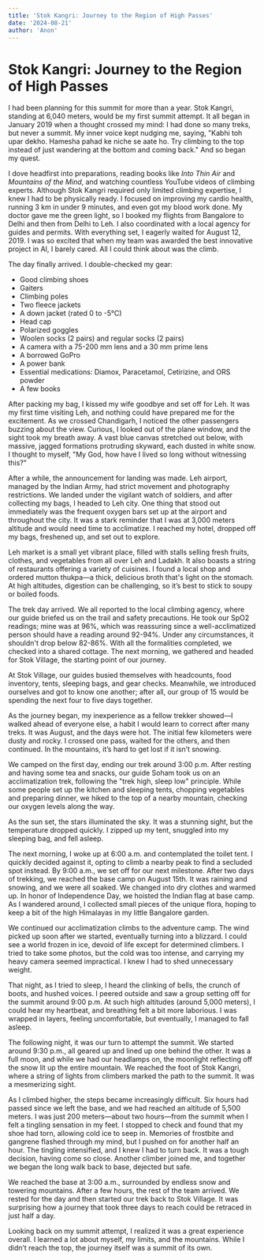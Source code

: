 ```yaml
---
title: 'Stok Kangri: Journey to the Region of High Passes'
date: '2024-08-21'
author: 'Anon'
---
```


# Stok Kangri: Journey to the Region of High Passes

I had been planning for this summit for more than a year. Stok Kangri,
standing at 6,040 meters, would be my first summit attempt. It all began
in January 2019 when a thought crossed my mind: I had done so many
treks, but never a summit. My inner voice kept nudging me, saying,
"Kabhi toh upar dekho. Hamesha pahad ke niche se aate ho. Try climbing
to the top instead of just wandering at the bottom and coming back." And
so began my quest.

I dove headfirst into preparations, reading books like _Into Thin Air_
and _Mountains of the Mind_, and watching countless YouTube videos of
climbing experts. Although Stok Kangri required only limited climbing
expertise, I knew I had to be physically ready. I focused on improving
my cardio health, running 3 km in under 9 minutes, and even got my blood
work done. My doctor gave me the green light, so I booked my flights
from Bangalore to Delhi and then from Delhi to Leh. I also coordinated
with a local agency for guides and permits. With everything set, I
eagerly waited for August 12, 2019. I was so excited that when my team
was awarded the best innovative project in AI, I barely cared. All I
could think about was the climb.

The day finally arrived. I double-checked my gear:

- Good climbing shoes
- Gaiters
- Climbing poles
- Two fleece jackets
- A down jacket (rated 0 to -5°C)
- Head cap
- Polarized goggles
- Woolen socks (2 pairs) and regular socks (2 pairs)
- A camera with a 75-200 mm lens and a 30 mm prime lens
- A borrowed GoPro
- A power bank
- Essential medications: Diamox, Paracetamol, Cetirizine, and ORS
  powder
- A few books

After packing my bag, I kissed my wife goodbye and set off for Leh. It
was my first time visiting Leh, and nothing could have prepared me for
the excitement. As we crossed Chandigarh, I noticed the other passengers
buzzing about the view. Curious, I looked out of the plane window, and
the sight took my breath away. A vast blue canvas stretched out below,
with massive, jagged formations protruding skyward, each dusted in white
snow. I thought to myself, "My God, how have I lived so long without
witnessing this?"

After a while, the announcement for landing was made. Leh airport,
managed by the Indian Army, had strict movement and photography
restrictions. We landed under the vigilant watch of soldiers, and after
collecting my bags, I headed to Leh city. One thing that stood out
immediately was the frequent oxygen bars set up at the airport and
throughout the city. It was a stark reminder that I was at 3,000 meters
altitude and would need time to acclimatize. I reached my hotel, dropped
off my bags, freshened up, and set out to explore.

Leh market is a small yet vibrant place, filled with stalls selling
fresh fruits, clothes, and vegetables from all over Leh and Ladakh. It
also boasts a string of restaurants offering a variety of cuisines. I
found a local shop and ordered mutton thukpa—a thick, delicious broth
that's light on the stomach. At high altitudes, digestion can be
challenging, so it’s best to stick to soupy or boiled foods.

The trek day arrived. We all reported to the local climbing agency,
where our guide briefed us on the trail and safety precautions. He took
our SpO2 readings; mine was at 96%, which was reassuring since a
well-acclimatized person should have a reading around 92-94%. Under any
circumstances, it shouldn't drop below 82-86%. With all the formalities
completed, we checked into a shared cottage. The next morning, we
gathered and headed for Stok Village, the starting point of our journey.

At Stok Village, our guides busied themselves with headcounts, food
inventory, tents, sleeping bags, and gear checks. Meanwhile, we
introduced ourselves and got to know one another; after all, our group
of 15 would be spending the next four to five days together.

As the journey began, my inexperience as a fellow trekker showed—I
walked ahead of everyone else, a habit I would learn to correct after
many treks. It was August, and the days were hot. The initial few
kilometers were dusty and rocky. I crossed one pass, waited for the
others, and then continued. In the mountains, it’s hard to get lost if
it isn’t snowing.

We camped on the first day, ending our trek around 3:00 p.m. After
resting and having some tea and snacks, our guide Soham took us on an
acclimatization trek, following the "trek high, sleep low" principle.
While some people set up the kitchen and sleeping tents, chopping
vegetables and preparing dinner, we hiked to the top of a nearby
mountain, checking our oxygen levels along the way.

As the sun set, the stars illuminated the sky. It was a stunning sight,
but the temperature dropped quickly. I zipped up my tent, snuggled into
my sleeping bag, and fell asleep.

The next morning, I woke up at 6:00 a.m. and contemplated the toilet
tent. I quickly decided against it, opting to climb a nearby peak to
find a secluded spot instead. By 9:00 a.m., we set off for our next
milestone. After two days of trekking, we reached the base camp on
August 15th. It was raining and snowing, and we were all soaked. We
changed into dry clothes and warmed up. In honor of Independence Day, we
hoisted the Indian flag at base camp. As I wandered around, I collected
small pieces of the unique flora, hoping to keep a bit of the high
Himalayas in my little Bangalore garden.

We continued our acclimatization climbs to the adventure camp. The wind
picked up soon after we started, eventually turning into a blizzard. I
could see a world frozen in ice, devoid of life except for determined
climbers. I tried to take some photos, but the cold was too intense, and
carrying my heavy camera seemed impractical. I knew I had to shed
unnecessary weight.

That night, as I tried to sleep, I heard the clinking of bells, the
crunch of boots, and hushed voices. I peered outside and saw a group
setting off for the summit around 9:00 p.m. At such high altitudes
(around 5,000 meters), I could hear my heartbeat, and breathing felt a
bit more laborious. I was wrapped in layers, feeling uncomfortable, but
eventually, I managed to fall asleep.

The following night, it was our turn to attempt the summit. We started
around 9:30 p.m., all geared up and lined up one behind the other. It
was a full moon, and while we had our headlamps on, the moonlight
reflecting off the snow lit up the entire mountain. We reached the foot
of Stok Kangri, where a string of lights from climbers marked the path
to the summit. It was a mesmerizing sight.

As I climbed higher, the steps became increasingly difficult. Six hours
had passed since we left the base, and we had reached an altitude of
5,500 meters. I was just 200 meters—about two hours—from the summit when
I felt a tingling sensation in my feet. I stopped to check and found
that my shoe had torn, allowing cold ice to seep in. Memories of
frostbite and gangrene flashed through my mind, but I pushed on for
another half an hour. The tingling intensified, and I knew I had to turn
back. It was a tough decision, having come so close. Another climber
joined me, and together we began the long walk back to base, dejected
but safe.

We reached the base at 3:00 a.m., surrounded by endless snow and
towering mountains. After a few hours, the rest of the team arrived. We
rested for the day and then started our trek back to Stok Village. It
was surprising how a journey that took three days to reach could be
retraced in just half a day.

Looking back on my summit attempt, I realized it was a great experience
overall. I learned a lot about myself, my limits, and the mountains.
While I didn’t reach the top, the journey itself was a summit of its
own.
